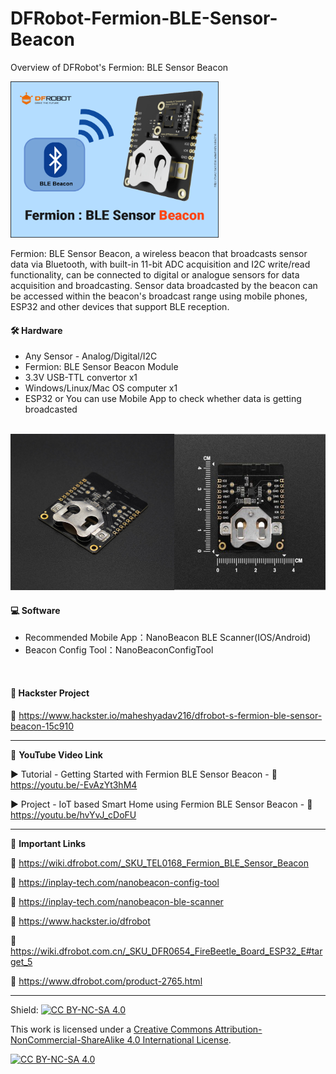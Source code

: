 # DFRobot-Fermion-BLE-Sensor-Beacon
Overview of DFRobot's Fermion: BLE Sensor Beacon
  
<img src="/Images/hackster-thumb-1.png" height="250" >
  

Fermion: BLE Sensor Beacon, a wireless beacon that broadcasts sensor data via Bluetooth, with built-in 11-bit ADC acquisition and I2C write/read functionality, can be connected to digital or analogue sensors for data acquisition and broadcasting. Sensor data broadcasted by the beacon can be accessed within the beacon's broadcast range using mobile phones, ESP32 and other devices that support BLE reception.     


#### 🛠 Hardware  
- Any Sensor - Analog/Digital/I2C  
- Fermion: BLE Sensor Beacon Module  
- 3.3V USB-TTL convertor x1  
- Windows/Linux/Mac OS computer x1  
- ESP32 or You can use Mobile App to check whether data is getting broadcasted  
</br>

<img src="/Images/hackster-article-3.png" height="250" >  

#### 💻 Software  
- Recommended Mobile App：NanoBeacon BLE Scanner(IOS/Android)  
- Beacon Config Tool：NanoBeaconConfigTool  
</br>

#### 📜 Hackster Project  
🔗 https://www.hackster.io/maheshyadav216/dfrobot-s-fermion-ble-sensor-beacon-15c910   

------------------------------------------------------------------------------------------------------

📕 **YouTube Video Link**  

▶️ Tutorial - Getting Started with Fermion BLE Sensor Beacon - 🔗 https://youtu.be/-EvAzYt3hM4  
  
▶️ Project - IoT based Smart Home using Fermion BLE Sensor Beacon - 🔗 https://youtu.be/hvYvJ_cDoFU  

-------------------------------------------------------------------------------------------------------
📒 **Important Links**  
 
🔗 https://wiki.dfrobot.com/_SKU_TEL0168_Fermion_BLE_Sensor_Beacon    

🔗 https://inplay-tech.com/nanobeacon-config-tool   

🔗 https://inplay-tech.com/nanobeacon-ble-scanner  

🔗 https://www.hackster.io/dfrobot    

🔗 https://wiki.dfrobot.com.cn/_SKU_DFR0654_FireBeetle_Board_ESP32_E#target_5    

🔗 https://www.dfrobot.com/product-2765.html    

------------------------------------------------------------------------------------------  

Shield: [![CC BY-NC-SA 4.0][cc-by-nc-sa-shield]][cc-by-nc-sa]

This work is licensed under a
[Creative Commons Attribution-NonCommercial-ShareAlike 4.0 International License][cc-by-nc-sa].

[![CC BY-NC-SA 4.0][cc-by-nc-sa-image]][cc-by-nc-sa]

[cc-by-nc-sa]: http://creativecommons.org/licenses/by-nc-sa/4.0/
[cc-by-nc-sa-image]: https://licensebuttons.net/l/by-nc-sa/4.0/88x31.png
[cc-by-nc-sa-shield]: https://img.shields.io/badge/License-CC%20BY--NC--SA%204.0-lightgrey.svg
